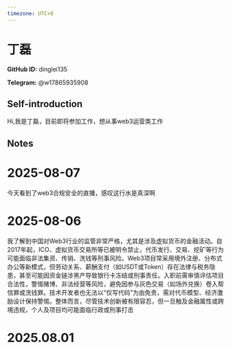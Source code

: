 ```yaml
---
timezone: UTC+8
---
```


# 丁磊

**GitHub ID:** dinglei135

**Telegram:** @w17865935908

## Self-introduction

Hi,我是丁磊，目前即将参加工作，想从事web3运营类工作

## Notes

<!-- Content_START -->
# 2025-08-07

今天看到了web3合规安全的直播，感叹这行水是真深啊

# 2025-08-06

我了解到中国对Web3行业的监管非常严格，尤其是涉及虚拟货币的金融活动。自2017年起，ICO、虚拟货币交易所等已被明令禁止，代币发行、交易、挖矿等行为可能面临非法集资、传销、洗钱等刑事风险。Web3项目常采用境外注册、分布式办公等新模式，但劳动关系、薪酬支付（如USDT或Token）存在法律与税务隐患，甚至可能因资金链涉黑产导致银行卡冻结或刑事责任。入职前需审慎评估项目合法性，警惕赌博、非法经营等风险，避免因参与灰色交易（如场外兑换）卷入帮信罪或洗钱罪。技术开发者也无法以“仅写代码”为由免责，需对代币模型、经济激励设计保持警惕。整体而言，尽管技术创新被有限容忍，但一旦触及金融属性或跨境违规，个人及项目均可能面临行政或刑事打击


# 2025.08.01


<!-- Content_END -->
